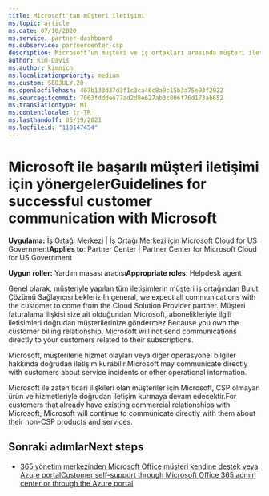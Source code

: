 ```yaml
---
title: Microsoft'tan müşteri iletişimi
ms.topic: article
ms.date: 07/10/2020
ms.service: partner-dashboard
ms.subservice: partnercenter-csp
description: Microsoft'un müşteri ve iş ortakları arasında müşteri iletişimlerini nasıl Bulut Çözümü Sağlayıcısı öğrenin.
author: Kim-Davis
ms.author: kimnich
ms.localizationpriority: medium
ms.custom: SEOJULY.20
ms.openlocfilehash: 407b133d37d3f1c3ca46c8a9c15b3a75e93f2922
ms.sourcegitcommit: 7063fdddee77ad2d8e627ab3c806f76d173ab652
ms.translationtype: MT
ms.contentlocale: tr-TR
ms.lasthandoff: 05/19/2021
ms.locfileid: "110147454"
---
```

# <a name="guidelines-for-successful-customer-communication-with-microsoft"></a><span data-ttu-id="41292-103">Microsoft ile başarılı müşteri iletişimi için yönergeler</span><span class="sxs-lookup"><span data-stu-id="41292-103">Guidelines for successful customer communication with Microsoft</span></span>

<span data-ttu-id="41292-104">**Uygulama:** İş Ortağı Merkezi | İş Ortağı Merkezi için Microsoft Cloud for US Government</span><span class="sxs-lookup"><span data-stu-id="41292-104">**Applies to**: Partner Center | Partner Center for Microsoft Cloud for US Government</span></span>

<span data-ttu-id="41292-105">**Uygun roller:** Yardım masası aracısı</span><span class="sxs-lookup"><span data-stu-id="41292-105">**Appropriate roles**: Helpdesk agent</span></span>

<span data-ttu-id="41292-106">Genel olarak, müşteriyle yapılan tüm iletişimlerin müşteri iş ortağından Bulut Çözümü Sağlayıcısı bekleriz.</span><span class="sxs-lookup"><span data-stu-id="41292-106">In general, we expect all communications with the customer to come from the Cloud Solution Provider partner.</span></span> <span data-ttu-id="41292-107">Müşteri faturalama ilişkisi size ait olduğundan Microsoft, abonelikleriyle ilgili iletişimleri doğrudan müşterilerinize göndermez.</span><span class="sxs-lookup"><span data-stu-id="41292-107">Because you own the customer billing relationship, Microsoft will not send communications directly to your customers related to their subscriptions.</span></span>

<span data-ttu-id="41292-108">Microsoft, müşterilerle hizmet olayları veya diğer operasyonel bilgiler hakkında doğrudan iletişim kurabilir.</span><span class="sxs-lookup"><span data-stu-id="41292-108">Microsoft may communicate directly with customers about service incidents or other operational information.</span></span>

<span data-ttu-id="41292-109">Microsoft ile zaten ticari ilişkileri olan müşteriler için Microsoft, CSP olmayan ürün ve hizmetleriyle doğrudan iletişim kurmaya devam edecektir.</span><span class="sxs-lookup"><span data-stu-id="41292-109">For customers that already have existing commercial relationships with Microsoft, Microsoft will continue to communicate directly with them about their non-CSP products and services.</span></span>

## <a name="next-steps"></a><span data-ttu-id="41292-110">Sonraki adımlar</span><span class="sxs-lookup"><span data-stu-id="41292-110">Next steps</span></span>

- [<span data-ttu-id="41292-111">365 yönetim merkezinden Microsoft Office müşteri kendine destek veya Azure portal</span><span class="sxs-lookup"><span data-stu-id="41292-111">Customer self-support through Microsoft Office 365 admin center or through the Azure portal</span></span>](customer-self-support.md)